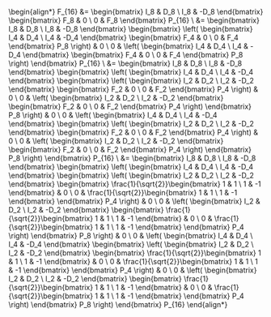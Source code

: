 \begin{align*}
F_{16} &= \begin{bmatrix} I_8 & D_8 \\ I_8 & -D_8 \end{bmatrix} \begin{bmatrix} F_8 & 0 \\ 0 & F_8 \end{bmatrix} P_{16} \\
      &= \begin{bmatrix} I_8 & D_8 \\ I_8 & -D_8 \end{bmatrix} \begin{bmatrix} \left( \begin{bmatrix} I_4 & D_4 \\ I_4 & -D_4 \end{bmatrix} \begin{bmatrix} F_4 & 0 \\ 0 & F_4 \end{bmatrix} P_8 \right) & 0 \\ 0 & \left( \begin{bmatrix} I_4 & D_4 \\ I_4 & -D_4 \end{bmatrix} \begin{bmatrix} F_4 & 0 \\ 0 & F_4 \end{bmatrix} P_8 \right) \end{bmatrix} P_{16} \\
      &= \begin{bmatrix} I_8 & D_8 \\ I_8 & -D_8 \end{bmatrix} \begin{bmatrix} \left( \begin{bmatrix} I_4 & D_4 \\ I_4 & -D_4 \end{bmatrix} \begin{bmatrix} \left( \begin{bmatrix} I_2 & D_2 \\ I_2 & -D_2 \end{bmatrix} \begin{bmatrix} F_2 & 0 \\ 0 & F_2 \end{bmatrix} P_4 \right) & 0 \\ 0 & \left( \begin{bmatrix} I_2 & D_2 \\ I_2 & -D_2 \end{bmatrix} \begin{bmatrix} F_2 & 0 \\ 0 & F_2 \end{bmatrix} P_4 \right) \end{bmatrix} P_8 \right) & 0 \\ 0 & \left( \begin{bmatrix} I_4 & D_4 \\ I_4 & -D_4 \end{bmatrix} \begin{bmatrix} \left( \begin{bmatrix} I_2 & D_2 \\ I_2 & -D_2 \end{bmatrix} \begin{bmatrix} F_2 & 0 \\ 0 & F_2 \end{bmatrix} P_4 \right) & 0 \\ 0 & \left( \begin{bmatrix} I_2 & D_2 \\ I_2 & -D_2 \end{bmatrix} \begin{bmatrix} F_2 & 0 \\ 0 & F_2 \end{bmatrix} P_4 \right) \end{bmatrix} P_8 \right)  \end{bmatrix} P_{16} \\
      &= \begin{bmatrix} I_8 & D_8 \\ I_8 & -D_8 \end{bmatrix} \begin{bmatrix} \left( \begin{bmatrix} I_4 & D_4 \\ I_4 & -D_4 \end{bmatrix} \begin{bmatrix} \left( \begin{bmatrix} I_2 & D_2 \\ I_2 & -D_2 \end{bmatrix} \begin{bmatrix} \frac{1}{\sqrt{2}}\begin{bmatrix} 1 & 1 \\ 1 & -1 \end{bmatrix} & 0 \\ 0 & \frac{1}{\sqrt{2}}\begin{bmatrix} 1 & 1 \\ 1 & -1 \end{bmatrix} \end{bmatrix} P_4 \right) & 0 \\ 0 & \left( \begin{bmatrix} I_2 & D_2 \\ I_2 & -D_2 \end{bmatrix} \begin{bmatrix} \frac{1}{\sqrt{2}}\begin{bmatrix} 1 & 1 \\ 1 & -1 \end{bmatrix} & 0 \\ 0 & \frac{1}{\sqrt{2}}\begin{bmatrix} 1 & 1 \\ 1 & -1 \end{bmatrix} \end{bmatrix} P_4 \right) \end{bmatrix} P_8 \right) & 0 \\ 0 & \left( \begin{bmatrix} I_4 & D_4 \\ I_4 & -D_4 \end{bmatrix} \begin{bmatrix} \left( \begin{bmatrix} I_2 & D_2 \\ I_2 & -D_2 \end{bmatrix} \begin{bmatrix} \frac{1}{\sqrt{2}}\begin{bmatrix} 1 & 1 \\ 1 & -1 \end{bmatrix} & 0 \\ 0 & \frac{1}{\sqrt{2}}\begin{bmatrix} 1 & 1 \\ 1 & -1 \end{bmatrix} \end{bmatrix} P_4 \right) & 0 \\ 0 & \left( \begin{bmatrix} I_2 & D_2 \\ I_2 & -D_2 \end{bmatrix} \begin{bmatrix} \frac{1}{\sqrt{2}}\begin{bmatrix} 1 & 1 \\ 1 & -1 \end{bmatrix} & 0 \\ 0 & \frac{1}{\sqrt{2}}\begin{bmatrix} 1 & 1 \\ 1 & -1 \end{bmatrix} \end{bmatrix} P_4 \right) \end{bmatrix} P_8 \right)  \end{bmatrix} P_{16}
\end{align*}